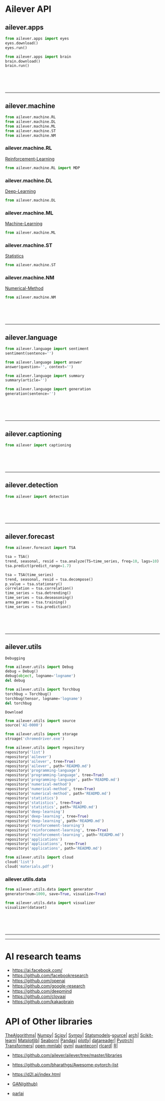# Ailever API
## ailever.apps
```python
from ailever.apps import eyes
eyes.download()
eyes.run()

from ailever.apps import brain
brain.download()
brain.run()
```

<br><br><br>

***

## ailever.machine
```python
from ailever.machine.RL
from ailever.machine.DL
from ailever.machine.ML
from ailever.machine.ST
from ailever.machine.NM
```

### ailever.machine.RL
[Reinforcement-Learning](https://github.com/ailever/ailever/wiki/Reinforcement-Learning)
```python
from ailever.machine.RL import MDP
```

### ailever.machine.DL
[Deep-Learning](https://github.com/ailever/ailever/wiki/Deep-Learning)
```python
from ailever.machine.DL

```

### ailever.machine.ML
[Machine-Learning](https://github.com/ailever/ailever/wiki/Machine-Learning)
```python
from ailever.machine.ML

```

### ailever.machine.ST
[Statistics](https://github.com/ailever/ailever/wiki/Statistics)
```python
from ailever.machine.ST

```

### ailever.machine.NM
[Numerical-Method](https://github.com/ailever/ailever/wiki/Numerical-Method)
```python
from ailever.machine.NM

```

<br><br><br>

***

## ailever.language
```python
from ailever.language import sentiment
sentiment(sentence='')

from ailever.language import answer
answer(question='', context='')

from ailever.language import summary
summary(article='')

from ailever.language import generation
generation(sentence='')

```

<br><br><br>

***

## ailever.captioning
```python
from ailever import captioning

```

<br><br><br>

***

## ailever.detection
```python
from ailever import detection

```

<br><br><br>

***

## ailever.forecast
```python
from ailever.forecast import TSA

tsa = TSA()
trend, seasonal, resid = tsa.analyze(TS=time_series, freq=10, lags=10)
tsa.predict(predict_range=1.7)

tsa = TSA(time_series)
trend, seasonal, resid = tsa.decompose()
p_value = tsa.stationary()
correlation = tsa.correlation()
time_series = tsa.detrending()
time_series = tsa.deseasoning()
arma_params = tsa.training()
time_series = tsa.prediction()
```

<br><br><br>

***

## ailever.utils
`Debugging`
```python
from ailever.utils import Debug
debug = Debug()
debug(object, logname='logname')
del debug

from ailever.utils import Torchbug
torchbug = Torchbug()
torchbug(tensor, logname='logname')
del torchbug
```

`Download`
```python
from ailever.utils import source
source('AI-0000')

from ailever.utils import storage
stroage('chromedriver.exe')

from ailever.utils import repository
repository('list')
repository('ailever')
repository('ailever', tree=True)
repository('ailever', path='READMD.md')
repository('programming-language')
repository('programming-language', tree=True)
repository('programming-language', path='READMD.md')
repository('numerical-method')
repository('numerical-method', tree=True)
repository('numerical-method', path='READMD.md')
repository('statistics')
repository('statistics', tree=True)
repository('statistics', path='READMD.md')
repository('deep-learning')
repository('deep-learning', tree=True)
repository('deep-learning', path='READMD.md')
repository('reinforcement-learning')
repository('reinforcement-learning', tree=True)
repository('reinforcement-learning', path='READMD.md')
repository('applications')
repository('applications', tree=True)
repository('applications', path='READMD.md')

from ailever.utils import cloud
cloud('list')
cloud('materials.pdf')
```


### ailever.utils.data

```python
from ailever.utils.data import generator
generator(num=1000, save=True, visualize=True)

from ailever.utils.data import visualizer
visualizer(dataset)
```

<br><br><br>

***
***

# AI research teams
- https://ai.facebook.com/
- https://github.com/facebookresearch
- https://github.com/openai
- https://github.com/google-research
- https://github.com/deepmind
- https://github.com/clovaai
- https://github.com/kakaobrain


# API of Other libraries
[TheAlgorithms](https://github.com/TheAlgorithms)|
[Numpy](https://numpy.org/doc/stable/contents.html)|
[Scipy](https://docs.scipy.org/doc/scipy/reference/)|
[Sympy](https://docs.sympy.org/latest/py-modindex.html)|
[Statsmodels](https://www.statsmodels.org/devel/api.html)-[source](https://github.com/statsmodels/statsmodels)|
[arch](https://arch.readthedocs.io/en/latest/api.html)|
[Scikit-learn](https://scikit-learn.org/stable/modules/classes.html#)|
[Matplotlib](https://matplotlib.org/api/index.html)|
[Seaborn](https://seaborn.pydata.org/api.html#)|
[Pandas](https://pandas.pydata.org/pandas-docs/stable/reference/index.html)|
[plotly](https://plotly.com/python-api-reference/)|
[datareader](https://pydata.github.io/pandas-datareader/index.html)|
[Pyotrch](https://pytorch.org/docs/stable/index.html)|
[Transformers](https://huggingface.co/transformers/index.html)|
[open-mmlab](https://github.com/open-mmlab)|
[gym](https://github.com/openai/gym)|
[quantecon](https://quantecon.org/)|
[rlcard](http://rlcard.org/)|
[R](https://cran.r-project.org/manuals.html)|

- https://github.com/ailever/ailever/tree/master/libraries
- https://github.com/bharathgs/Awesome-pytorch-list
- https://d2l.ai/index.html

- [GAN(github)](https://github.com/eriklindernoren/PyTorch-GAN/tree/master/implementations)
- [parlai](https://parl.ai/)


